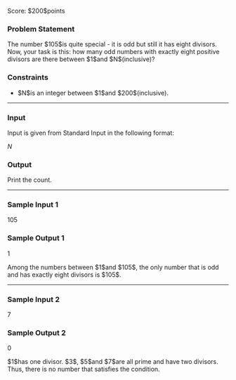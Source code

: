 
<div>

<span>

<span>

<p>
Score: $200$points
</p>

<div>

<section>

### **Problem Statement**

<p>
The number $105$is quite special - it is odd but still it has eight divisors.
Now, your task is this: how many odd numbers with exactly eight positive divisors are there between $1$and $N$(inclusive)?
</p>

</section>

</div>

<div>

<section>

### **Constraints**

<ul>

<li>
$N$is an integer between $1$and $200$(inclusive).
</li>

</ul>

</section>

</div>

---

<div>

<div>

<section>

### **Input**

<p>
Input is given from Standard Input in the following format:
</p>

<div>

$N$
</div>

</section>

</div>

<div>

<section>

### **Output**

<p>
Print the count.
</p>

</section>

</div>

</div>

---

<div>

<section>

### **Sample Input 1**

<div>

105

</div>

</section>

</div>

<div>

<section>

### **Sample Output 1**

<div>

1

</div>

<p>
Among the numbers between $1$and $105$, the only number that is odd and has exactly eight divisors is $105$.
</p>

</section>

</div>

---

<div>

<section>

### **Sample Input 2**

<div>

7

</div>

</section>

</div>

<div>

<section>

### **Sample Output 2**

<div>

0

</div>

<p>
$1$has one divisor. $3$, $5$and $7$are all prime and have two divisors. Thus, there is no number that satisfies the condition.
</p>

</section>

</div>

</span>

</span>

</div>
